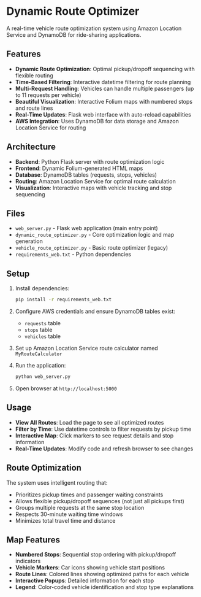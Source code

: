 # Dynamic Route Optimizer

A real-time vehicle route optimization system using Amazon Location Service and DynamoDB for ride-sharing applications.

## Features

- **Dynamic Route Optimization**: Optimal pickup/dropoff sequencing with flexible routing
- **Time-Based Filtering**: Interactive datetime filtering for route planning
- **Multi-Request Handling**: Vehicles can handle multiple passengers (up to 11 requests per vehicle)
- **Beautiful Visualization**: Interactive Folium maps with numbered stops and route lines
- **Real-Time Updates**: Flask web interface with auto-reload capabilities
- **AWS Integration**: Uses DynamoDB for data storage and Amazon Location Service for routing

## Architecture

- **Backend**: Python Flask server with route optimization logic
- **Frontend**: Dynamic Folium-generated HTML maps
- **Database**: DynamoDB tables (requests, stops, vehicles)
- **Routing**: Amazon Location Service for optimal route calculation
- **Visualization**: Interactive maps with vehicle tracking and stop sequencing

## Files

- `web_server.py` - Flask web application (main entry point)
- `dynamic_route_optimizer.py` - Core optimization logic and map generation
- `vehicle_route_optimizer.py` - Basic route optimizer (legacy)
- `requirements_web.txt` - Python dependencies

## Setup

1. Install dependencies:
   ```bash
   pip install -r requirements_web.txt
   ```

2. Configure AWS credentials and ensure DynamoDB tables exist:
   - `requests` table
   - `stops` table  
   - `vehicles` table

3. Set up Amazon Location Service route calculator named `MyRouteCalculator`

4. Run the application:
   ```bash
   python web_server.py
   ```

5. Open browser at `http://localhost:5000`

## Usage

- **View All Routes**: Load the page to see all optimized routes
- **Filter by Time**: Use datetime controls to filter requests by pickup time
- **Interactive Map**: Click markers to see request details and stop information
- **Real-Time Updates**: Modify code and refresh browser to see changes

## Route Optimization

The system uses intelligent routing that:
- Prioritizes pickup times and passenger waiting constraints
- Allows flexible pickup/dropoff sequences (not just all pickups first)
- Groups multiple requests at the same stop location
- Respects 30-minute waiting time windows
- Minimizes total travel time and distance

## Map Features

- **Numbered Stops**: Sequential stop ordering with pickup/dropoff indicators
- **Vehicle Markers**: Car icons showing vehicle start positions
- **Route Lines**: Colored lines showing optimized paths for each vehicle
- **Interactive Popups**: Detailed information for each stop
- **Legend**: Color-coded vehicle identification and stop type explanations